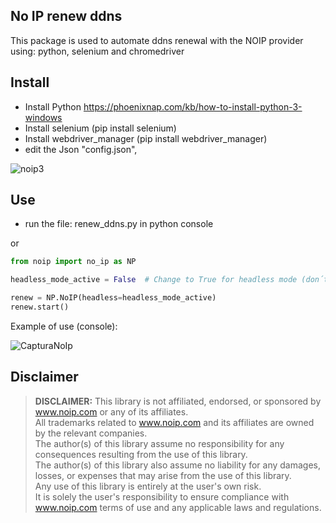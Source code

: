 ## No IP renew ddns
This package is used to automate ddns renewal with the NOIP provider using: python, selenium and chromedriver

## Install
- Install Python https://phoenixnap.com/kb/how-to-install-python-3-windows
- Install selenium (pip install selenium)
- Install webdriver_manager (pip install webdriver_manager)
- edit the Json "config.json", 

![noip3](https://github.com/RicardoAlegreMiranda/noip_renew_hostname_ddns/assets/40073353/ae2ce70a-d18b-4a3d-b16a-8e0641c2297b)

## Use
- run the file: renew_ddns.py in python console

or 

```python
from noip import no_ip as NP

headless_mode_active = False  # Change to True for headless mode (don´t show chrome)

renew = NP.NoIP(headless=headless_mode_active)
renew.start()


```

Example of use (console):

![CapturaNoIp](https://github.com/RicardoAlegreMiranda/noip_renew_hostname_ddns/assets/40073353/724a3cc4-6071-48f0-b396-db71720122e7)


## Disclaimer
> __DISCLAIMER:__ This library is not affiliated, endorsed, or sponsored by www.noip.com or any of its affiliates.  
> All trademarks related to www.noip.com and its affiliates are owned by the relevant companies.  
> The author(s) of this library assume no responsibility for any consequences resulting from the use of this library.  
> The author(s) of this library also assume no liability for any damages, losses, or expenses that may arise from the use of this library.  
> Any use of this library is entirely at the user's own risk.  
> It is solely the user's responsibility to ensure compliance with www.noip.com terms of use and any applicable laws 
> and regulations.  

